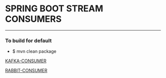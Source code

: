 # SPRING BOOT STREAM CONSUMERS

----

### To build for default
* $ mvn clean package

[KAFKA-CONSUMER](./KAFKA-README.md)

[RABBIT-CONSUMER](./RABBIT-README.md)